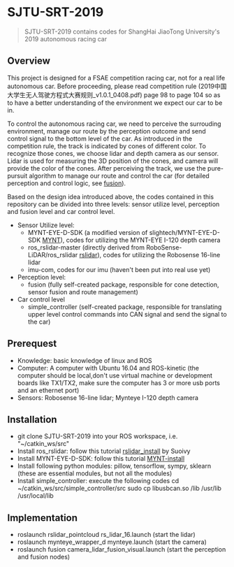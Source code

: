 # SJTU-SRT-2019
> SJTU-SRT-2019 contains codes for ShangHai JiaoTong University's 2019 autonomous racing car 

## Overview 
This project is designed for a FSAE competition racing car, not for a real life autonomous car. Before proceeding, please read competition rule (2019中国大学生无人驾驶方程式大赛规则_v1.0.1_0408.pdf) page 98 to page 104 so as to have a better understanding of the environment we expect our car to be in.

To control the autonomous racing car, we need to perceive the surrouding environment, manage our route by the perception outcome and send control signal to the bottom level of the car. As introduced in the competition rule, the track is indicated by cones of different color. To recognize those cones, we choose lidar and depth camera as our sensor. Lidar is used for measuring the 3D position of the cones, and camera will provide the color of the cones. After perceiving the track, we use the pure-pursuit algorithm to manage our route and control the car (for detailed perception and control logic, see [fusion](https://github.com/CenturyLiu/srt-2019-fusion)). 

Based on the design idea introduced above, the codes contained in this repository can be divided into three levels: sensor utilize level, perception and fusion level and car control level.
* Sensor Utilize level: 
     * MYNT-EYE-D-SDK (a modified version of slightech/MYNT-EYE-D-SDK [MYNT](https://github.com/slightech/MYNT-EYE-D-SDK)), codes for utilizing the MYNT-EYE I-120 depth camera
     * ros_rslidar-master (directly derived from RoboSense-LiDAR/ros_rslidar [rslidar](https://github.com/RoboSense-LiDAR/ros_rslidar)), codes for utilizing the Robosense 16-line lidar
     * imu-com, codes for our imu (haven't been put into real use yet)
* Perception level:
     * fusion (fully self-created package, responsible for cone detection, sensor fusion and route management)
* Car control level
     * simple_controller (self-created package, responsible for translating upper level control commands into CAN signal and send the signal to the car)
## Prerequest
   * Knowledge: basic knowledge of linux and ROS
   * Computer: A computer with Ubuntu 16.04 and ROS-kinetic (the computer should be local,don't use virtual machine or development boards like TX1/TX2, make sure the computer has 3 or more usb ports and an ethernet port)
   * Sensors: Robosense 16-line lidar; Mynteye I-120 depth camera
## Installation
   * git clone SJTU-SRT-2019 into your ROS workspace, i.e. "~/catkin_ws/src"
   * Install ros_rslidar: follow this tutorial [rslidar_install](https://github.com/Suoivy/ros_rslidar_robosense) by Suoivy
   * Install MYNT-EYE-D-SDK: follow this tutorial [MYNT-install](https://mynt-eye-d-sdk.readthedocs.io/en/latest/sdk/install_ubuntu_src.html)
   * Install following python modules: pillow, tensorflow, sympy, sklearn (these are essential modules, but not all the modules)
   * Install simple_controller: execute the following codes
      cd ~/catkin_ws/src/simple_controller/src
      sudo cp libusbcan.so /lib /usr/lib /usr/local/lib
## Implementation
   * roslaunch rslidar_pointcloud rs_lidar_16.launch (start the lidar)
   * roslaunch mynteye_wrapper_d mynteye.launch (start the camera)
   * roslaunch fusion camera_lidar_fusion_visual.launch (start the perception and fusion nodes)
